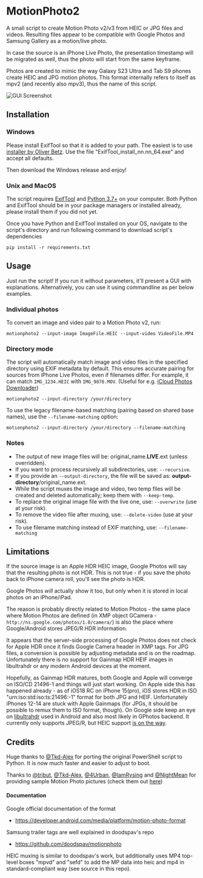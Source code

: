 # MotionPhoto2

A small script to create Motion Photo v2/v3 from HEIC or JPG files and videos. Resulting files appear to be compatible with Google Photos and Samsung Gallery as a motion/live photo.

In case the source is an iPhone Live Photo, the presentation timestamp will be migrated as well, thus the photo will start from the same keyframe.

Photos are created to mimic the way Galaxy S23 Ultra and Tab S9 phones create HEIC and JPG motion photos. This format internally refers to itself as mpv2 (and recently also mpv3), thus the name of this script.

![GUI Screenshot](documentation/images/GUI.png?raw=true "GUI")

## Installation

### Windows

Please install ExifTool so that it is added to your path. The easiest is to use [installer by Oliver Betz](https://oliverbetz.de/pages/Artikel/ExifTool-for-Windows). Use the file "ExifTool_install_nn.nn_64.exe" and accept all defaults.

Then download the Windows release and enjoy!

### Unix and MacOS

The script requires [ExifTool](https://exiftool.org/) and [Python 3.7+](https://www.python.org/) on your computer. Both Python and ExifTool should be in your package managers or installed already, please install them if you did not yet.

Once you have Python and ExifTool installed on your OS, navigate to the script's directory and run following command to download script's dependencies

```
pip install -r requirements.txt
```

## Usage

Just run the script! If you run it without parameters, it'll present a GUI with explanations. Alternatively, you can use it using commandline as per below examples.

### Individual photos

To convert an image and video pair to a Motion Photo v2, run:

```
motionphoto2 --input-image ImageFile.HEIC --input-video VideoFile.MP4
```

### Directory mode

The script will automatically match image and video files in the specified directory using EXIF metadata by default. 
This ensures accurate pairing for sources from iPhone Live Photos, even if filenames differ. For example, it can match `IMG_1234.HEIC` with `IMG_9876.MOV`. (Useful for e.g. [iCloud Photos Downloader](https://github.com/icloud-photos-downloader/icloud_photos_downloader))

```
motionphoto2 --input-directory /your/directory
```

To use the legacy filename-based matching (pairing based on shared base names), use the `--filename-matching` option:

```
motionphoto2 --input-directory /your/directory --filename-matching
```

### Notes

- The output of new image files will be: original_name.**LIVE**.ext (unless overridden).
- If you want to process recursively all subdirectories, use: `--recursive`.
- If you provide an `--output-directory`, the file will be saved as: **output-directory**/original_name.ext.
- While the script muxes the image and video, two temp files will be created and deleted automatically; keep them with `--keep-temp`.
- To replace the original image file with the live one, use: `--overwrite` (use at your risk).
- To remove the video file after muxing, use: `--delete-video` (use at your risk).
- To use filename matching instead of EXIF matching, use: `--filename-matching`

## Limitations

If the source image is an Apple HDR HEIC image, Google Photos will say that the resulting photo is not HDR. This is not true - if you save the photo back to iPhone camera roll, you'll see the photo is HDR.

Google Photos _will_ actually show it too, but only when it is stored in local photos on an iPhone/iPad.

The reason is probably directly related to Motion Photos - the same place where Motion Photos are defined (in XMP object GCamera - `http://ns.google.com/photos/1.0/camera/`) is also the place where Google/Android stores JPEG/R HDR information.

It appears that the server-side processing of Google Photos does not check for Apple HDR once it finds Google Camera header in XMP tags. For JPG files, a conversion is possible by adjusting metadata and is on the roadmap. Unfortunately there is no support for Gainmap HDR HEIF images in libultrahdr or any modern Android devices at the moment.

Hopefully, as Gainmap HDR matures, both Google and Apple will converge on ISO/CD 21496-1 and things will just start working. On Apple side this has happened already - as of iOS18 RC on iPhone 15(pro), iOS stores HDR in ISO "urn:iso:std:iso:ts:21496:-1" format for both JPG and HEIF. Unfortunately iPhones 12-14 are stuck with Apple Gainmaps (for JPGs, it should be possible to remux them to ISO format, though). On Google side keep an eye on [libultrahdr](https://github.com/google/libultrahdr) used in Android and also most likely in GPhotos backend. It currently only supports JPEG/R, but HEIC support [is on the way](https://github.com/google/libultrahdr/issues/195).

## Credits

Huge thanks to [@Tkd-Alex](https://github.com/Tkd-Alex) for porting the original PowerShell script to Python. It is now much faster and easier to adjust to boot.

Thanks to [@tribut](https://github.com/tribut), [@Tkd-Alex](https://github.com/Tkd-Alex), [@4Urban](https://github.com/4Urban), [@IamRysing](https://github.com/IamRysing) and [@NightMean](https://github.com/NightMean) for providing sample Motion Photo pictures (check them out [here](https://github.com/PetrVys/MotionPhotoSamples))

#### Documentation

Google official documentation of the format

- https://developer.android.com/media/platform/motion-photo-format

Samsung trailer tags are well explained in doodspav's repo

- https://github.com/doodspav/motionphoto

HEIC muxing is similar to doodspav's work, but additionally uses MP4 top-level boxes "mpvd" and "sefd" to add the MP data into heic and mp4 in standard-compliant way (see source in this repo).
